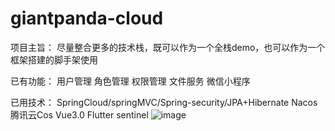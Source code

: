 # giantpanda-cloud
项目主旨：
尽量整合更多的技术栈，既可以作为一个全栈demo，也可以作为一个框架搭建的脚手架使用

已有功能：
用户管理
角色管理
权限管理
文件服务
微信小程序

已用技术：
SpringCloud/springMVC/Spring-security/JPA+Hibernate
Nacos
腾讯云Cos
Vue3.0
Flutter
sentinel
![image](https://user-images.githubusercontent.com/18695213/183595279-bca7da4e-a1a6-40d9-b4d7-aa0f626e45e2.png)

